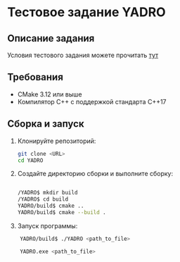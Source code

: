 # Тестовое задание YADRO

## Описание задания
Условия тестового задания можете прочитать [тут](./Тестовое%20задание%20С++.docx)
## Требования
- CMake 3.12 или выше
- Компилятор C++ с поддержкой стандарта C++17

## Сборка и запуск
1. Клонируйте репозиторий:
    ```sh
    git clone <URL>
    cd YADRO
    ```
2. Создайте директорию сборки и выполните сборку:
    ```bash
   
   /YADRO$ mkdir build
   /YADRO$ cd build
   YADRO/build$ cmake ..
   YADRO/build$ cmake --build .
   ```
3. Запуск программы:
```bash
    YADRO/build$ ./YADRO <path_to_file>
```

```bash
    YADRO.exe <path_to_file>
```
   
